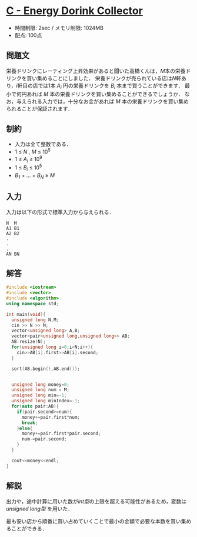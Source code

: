 # [C - Energy Dorink Collector](https://beta.atcoder.jp/contests/abc121/tasks/abc121_c)
* 時間制限: 2sec / メモリ制限: 1024MB
* 配点: 100点

## 問題文
栄養ドリンクにレーティング上昇効果があると聞いた高橋くんは，*M*本の栄養ドリンクを買い集めることにしました．
栄養ドリンクが売られている店は*N*軒あり，*i*軒目の店では1本  *A<sub>i</sub>* 円の栄養ドリンクを *B<sub>i</sub>* 本まで買うことができます．
最小で何円あれば *M* 本の栄養ドリンクを買い集めることができるでしょうか．
なお，与えられる入力では，十分なお金があれば *M* 本の栄養ドリンクを買い集められることが保証されます．

## 制約
* 入力は全て整数である．
* 1 &le; *N* , *M* &le; 10<sup>5</sup>
* 1 &le; *A<sub>i</sub>* &le; 10<sup>9</sup>
* 1 &le; *B<sub>i</sub>* &le; 10<sup>5</sup>
* *B<sub>1</sub>* + ... + *B<sub>N</sub>* &ge; *M*

## 入力
入力は以下の形式で標準入力から与えられる．
```
N  M
A1 B1
A2 B2
.
.
.
AN BN
```

## 解答
```cpp
#include <iostream>
#include <vector>
#include <algorithm>
using namespace std;

int main(void){
  unsigned long N,M;
  cin >> N >> M;
  vector<unsigned long> A,B;
  vector<pair<unsigned long,unsigned long>> AB;
  AB.resize(N);
  for(unsigned long i=0;i<N;i++){
    cin>>AB[i].first>>AB[i].second;
  }

  sort(AB.begin(),AB.end());


  unsigned long money=0;
  unsigned long num = M;
  unsigned long min=-1;
  unsigned long minIndex=-1;
  for(auto pair:AB){
    if(pair.second>=num){
      money+=pair.first*num;
      break;
    }else{
      money+=pair.first*pair.second;
      num-=pair.second;
    }
  }

  cout<<money<<endl;
}

```

## 解説
出力や，途中計算に用いた数が*int型*の上限を超える可能性があるため，変数は *unsigned long型* を用いた．

最も安い店から順番に買い占めていくことで最小の金額で必要な本数を買い集めることができる．
